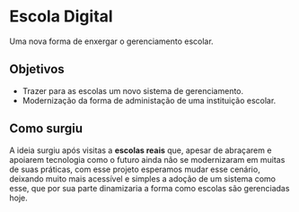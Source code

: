 # Escola Digital
Uma nova forma de enxergar o gerenciamento escolar.

## Objetivos
- Trazer para as escolas um novo sistema de gerenciamento.
- Modernização da forma de administação de uma instituição escolar.

## Como surgiu
A ideia surgiu após visitas a **escolas reais** que, apesar de abraçarem e apoiarem tecnologia como o futuro ainda não se modernizaram em muitas de suas práticas, com esse projeto esperamos mudar esse cenário, deixando muito mais acessível e simples a adoção de um sistema como esse, que por sua parte dinamizaria a forma como escolas são gerenciadas hoje.
